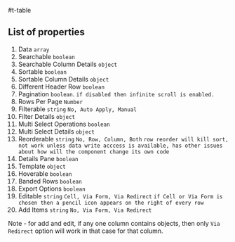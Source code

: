 #t-table

## List of properties

1. Data `array` 
1. Searchable `boolean`
  1. Searchable Column Details `object`
1. Sortable `boolean`
  1. Sortable Column Details `object`
1. Different Header Row `boolean`
1. Pagination `boolean`. `if disabled then infinite scroll is enabled.`
  1. Rows Per Page `Number`
1. Filterable `string` `No, Auto Apply, Manual`
  1. Filter Details `object`
1. Multi Select Operations `boolean`
  1. Multi Select Details `object`
1. Reorderable `string` `No, Row, Column, Both` `row reorder will kill sort, not work unless data write acccess is available, has other issues  about how will the component change its own code`
1. Details Pane `boolean`
  1. Template `object`
1. Hoverable `boolean`
1. Banded Rows `boolean`
1. Export Options `boolean`
1. Editable `string` `Cell, Via Form, Via Redirect` `if Cell or Via Form is chosen then a pencil icon appears on the right of every row`
1. Add Items `string` `No, Via Form, Via Redirect`

Note - for add and edit, if any one column contains objects, then only `Via Redirect` option will work in that case for that column.

